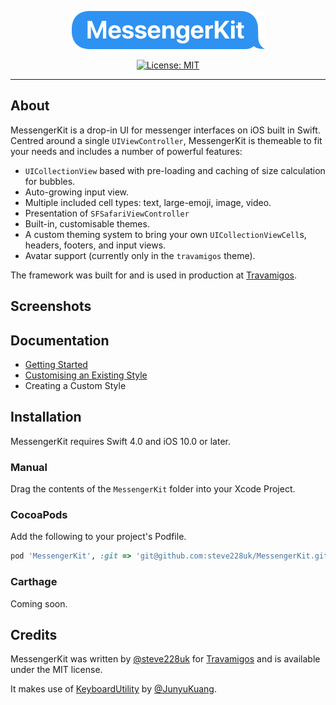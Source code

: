 <p align="center">
    <img src="readme-resources/Banner.png" style="max-height: 61px;" alt="MessengerKit for iOS">
</p>

<p align="center">
    <a href="https://opensource.org/licenses/MIT">
        <img src="https://img.shields.io/badge/License-MIT-yellow.svg" alt="License: MIT">
    </a>
</p>

---

## About

MessengerKit is a drop-in UI for messenger interfaces on iOS built in Swift. Centred around a single `UIViewController`, MessengerKit is themeable to fit your needs and includes a number of powerful features:

- `UICollectionView` based with pre-loading and caching of size calculation for bubbles.
- Auto-growing input view.
- Multiple included cell types: text, large-emoji, image, video.
- Presentation of `SFSafariViewController`
- Built-in, customisable themes.
- A custom theming system to bring your own `UICollectionViewCell`s, headers, footers, and input views.
- Avatar support (currently only in the `travamigos` theme).

The framework was built for and is used in production at [Travamigos](https://travamigos.com).

## Screenshots

## Documentation

- [Getting Started](https://github.com/steve228uk/MessengerKit/wiki/Getting-Started)
- [Customising an Existing Style](https://github.com/steve228uk/MessengerKit/wiki/Customising-an-Existing-Style)
- Creating a Custom Style

## Installation

MessengerKit requires Swift 4.0 and iOS 10.0 or later.

### Manual

Drag the contents of the `MessengerKit` folder into your Xcode Project.

### CocoaPods

Add the following to your project's Podfile.

```ruby
pod 'MessengerKit', :git => 'git@github.com:steve228uk/MessengerKit.git'
```

### Carthage

Coming soon.

## Credits

MessengerKit was written by [@steve228uk](https://twitter.com/steve228uk) for [Travamigos](https://travamigos.com) and is available under the MIT license.

It makes use of [KeyboardUtility](https://github.com/JunyuKuang/KeyboardUtility) by [@JunyuKuang](https://github.com/JunyuKuang).
